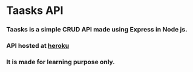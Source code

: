 # Taasks API

### Taasks is a simple CRUD API made using Express in Node js.
### API hosted at [heroku](https://taasks.herokuapp.com/)
### It is made for learning purpose only.